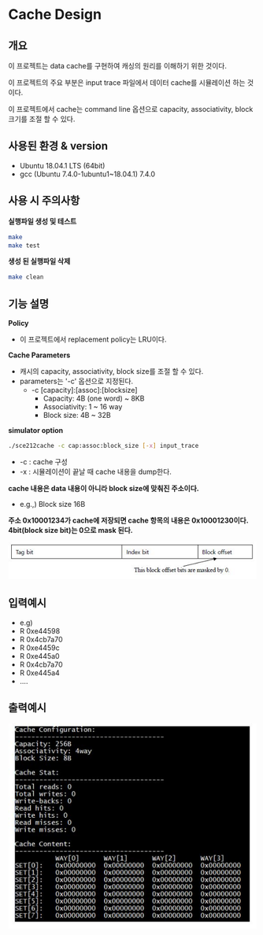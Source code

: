 # Cache Design

## 개요

이 프로젝트는 data cache를 구현하여 캐싱의 원리를 이해하기 위한 것이다.

이 프로젝트의 주요 부분은 input trace 파일에서 데이터 cache를 시뮬레이션 하는 것이다.

이 프로젝트에서 cache는 command line 옵션으로 capacity, associativity, block 크기를 조절 할 수 있다.

## 사용된 환경 & version
- Ubuntu 18.04.1 LTS (64bit)
- gcc (Ubuntu 7.4.0-1ubuntu1~18.04.1) 7.4.0


## 사용 시 주의사항

**실행파일 생성 및 테스트**

```bash
make
make test
```

**생성 된 실행파일 삭제**

```bash
make clean
```



## 기능 설명

**Policy**
- 이 프로젝트에서 replacement policy는 LRU이다.

**Cache Parameters**

- 캐시의 capacity, associativity, block size를 조절 할 수 있다. 
- parameters는 '-c' 옵션으로 지정된다.
    - -c [capacity]:[assoc]:[blocksize]
        - Capacity: 4B (one word) ~ 8KB
        - Associativity: 1 ~ 16 way
        - Block size: 4B ~ 32B

**simulator option**

```bash
./sce212cache -c cap:assoc:block_size [-x] input_trace
```
- -c : cache 구성
- -x : 시뮬레이션이 끝날 때 cache 내용을 dump한다.


**cache 내용은 data 내용이 아니라 block size에 맞춰진 주소이다.**
- e.g.,) Block size 16B


**주소 0x10001234가 cache에 저장되면 cache 항목의 내용은 0x10001230이다.**
**4bit(block size bit)는 0으로 mask 된다.**

![option_example1](./images/option_example1.JPG)

## 입력예시
- e.g)
- R 0xe44598
- R 0x4cb7a70
- R 0xe4459c
- R 0xe445a0
- R 0x4cb7a70
- R 0xe445a4
- ....


## 출력예시

![output_example](./images/option_example2.JPG)